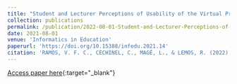 ```yaml
---
title: "Student and Lecturer Perceptions of Usability of the Virtual Programming Lab Module for Moodle"
collection: publications
permalink: /publication/2022-08-01-Student-and-Lecturer-Perceptions-of-Usability-of-the-Virtual-Programming-Lab-Module-for-Moodle
date: 2021-08-01
venue: 'Informatics in Education'
paperurl: 'https://doi.org/10.15388/infedu.2021.14'
citation: 'RAMOS, V. F. C., CECHINEL, C., MAGÉ, L., & LEMOS, R. (2022). Student and Lecturer Perceptions of Usability of the Virtual Programming Lab Module for Moodle. Informatics in Education, 20(2), 297-315. doi:10.15388/infedu.2021.14'
---
```

[Access paper here](https://doi.org/10.15388/infedu.2021.14){:target="_blank"}
